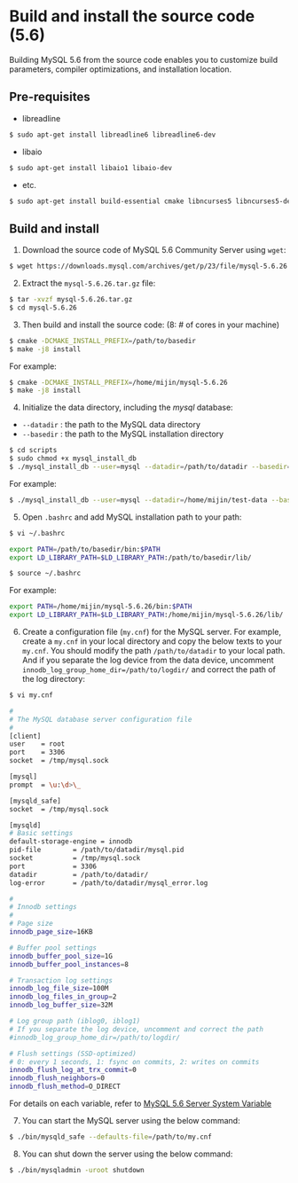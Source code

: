# Build and install the source code (5.6)

Building MySQL 5.6 from the source code enables you to customize build parameters, compiler optimizations, and installation location.

## Pre-requisites

- libreadline

```bash
$ sudo apt-get install libreadline6 libreadline6-dev
```

- libaio

```bash
$ sudo apt-get install libaio1 libaio-dev
```

- etc.

```bash
$ sudo apt-get install build-essential cmake libncurses5 libncurses5-dev bison
```

## Build and install

1. Download the source code of MySQL 5.6 Community Server using `wget`:

```bash
$ wget https://downloads.mysql.com/archives/get/p/23/file/mysql-5.6.26.tar.gz
```

2. Extract the `mysql-5.6.26.tar.gz` file:

```bash
$ tar -xvzf mysql-5.6.26.tar.gz
$ cd mysql-5.6.26
```

3. Then build and install the source code:
(8: # of cores in your machine)

```bash
$ cmake -DCMAKE_INSTALL_PREFIX=/path/to/basedir
$ make -j8 install
```

For example:

```bash
$ cmake -DCMAKE_INSTALL_PREFIX=/home/mijin/mysql-5.6.26
$ make -j8 install
```

4. Initialize the data directory, including the *mysql* database:
- `--datadir` : the path to the MySQL data directory
- `--basedir` : the path to the MySQL installation directory

```bash
$ cd scripts
$ sudo chmod +x mysql_install_db
$ ./mysql_install_db --user=mysql --datadir=/path/to/datadir --basedir=/path/to/basedir
```

For example:

```bash
$ ./mysql_install_db --user=mysql --datadir=/home/mijin/test-data --basedir=/home/mijin/mysql-5.6.26
```

5. Open `.bashrc` and add MySQL installation path to your path:

```bash
$ vi ~/.bashrc

export PATH=/path/to/basedir/bin:$PATH
export LD_LIBRARY_PATH=$LD_LIBRARY_PATH:/path/to/basedir/lib/

$ source ~/.bashrc
```

For example:

```bash
export PATH=/home/mijin/mysql-5.6.26/bin:$PATH
export LD_LIBRARY_PATH=$LD_LIBRARY_PATH:/home/mijin/mysql-5.6.26/lib/
```

6. Create a configuration file (`my.cnf`) for the MySQL server. For example, create a `my.cnf` in your local directory and copy the below texts to your `my.cnf`. You should modify the path `/path/to/datadir` to your local path. And if you separate the log device from the data device, uncomment `innodb_log_group_home_dir=/path/to/logdir/` and correct the path of the log directory:

```bash
$ vi my.cnf

#
# The MySQL database server configuration file
#
[client]
user    = root
port    = 3306
socket  = /tmp/mysql.sock

[mysql]
prompt  = \u:\d>\_

[mysqld_safe]
socket  = /tmp/mysql.sock

[mysqld]
# Basic settings
default-storage-engine = innodb
pid-file        = /path/to/datadir/mysql.pid
socket          = /tmp/mysql.sock
port            = 3306
datadir         = /path/to/datadir/
log-error       = /path/to/datadir/mysql_error.log

#
# Innodb settings
#
# Page size
innodb_page_size=16KB

# Buffer pool settings
innodb_buffer_pool_size=1G
innodb_buffer_pool_instances=8

# Transaction log settings
innodb_log_file_size=100M
innodb_log_files_in_group=2
innodb_log_buffer_size=32M

# Log group path (iblog0, iblog1)
# If you separate the log device, uncomment and correct the path
#innodb_log_group_home_dir=/path/to/logdir/

# Flush settings (SSD-optimized)
# 0: every 1 seconds, 1: fsync on commits, 2: writes on commits
innodb_flush_log_at_trx_commit=0
innodb_flush_neighbors=0
innodb_flush_method=O_DIRECT
```

For details on each variable, refer to [MySQL 5.6 Server System Variable](https://dev.mysql.com/doc/refman/5.6/en/server-system-variable-reference.html)

7. You can start the MySQL server using the below command:

```bash
$ ./bin/mysqld_safe --defaults-file=/path/to/my.cnf
```

8. You can shut down the server using the below command:

```bash
$ ./bin/mysqladmin -uroot shutdown
```
